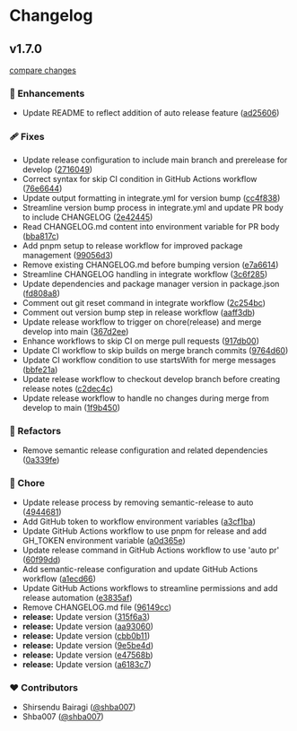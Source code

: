 # Changelog

## v1.7.0

[compare changes](https://github.com/shba007/nuxtemplate/compare/v1.5.0...v1.7.0)

### 🚀 Enhancements

- Update README to reflect addition of auto release feature ([ad25606](https://github.com/shba007/nuxtemplate/commit/ad25606))

### 🩹 Fixes

- Update release configuration to include main branch and prerelease for develop ([2716049](https://github.com/shba007/nuxtemplate/commit/2716049))
- Correct syntax for skip CI condition in GitHub Actions workflow ([76e6644](https://github.com/shba007/nuxtemplate/commit/76e6644))
- Update output formatting in integrate.yml for version bump ([cc4f838](https://github.com/shba007/nuxtemplate/commit/cc4f838))
- Streamline version bump process in integrate.yml and update PR body to include CHANGELOG ([2e42445](https://github.com/shba007/nuxtemplate/commit/2e42445))
- Read CHANGELOG.md content into environment variable for PR body ([bba817c](https://github.com/shba007/nuxtemplate/commit/bba817c))
- Add pnpm setup to release workflow for improved package management ([99056d3](https://github.com/shba007/nuxtemplate/commit/99056d3))
- Remove existing CHANGELOG.md before bumping version ([e7a6614](https://github.com/shba007/nuxtemplate/commit/e7a6614))
- Streamline CHANGELOG handling in integrate workflow ([3c6f285](https://github.com/shba007/nuxtemplate/commit/3c6f285))
- Update dependencies and package manager version in package.json ([fd808a8](https://github.com/shba007/nuxtemplate/commit/fd808a8))
- Comment out git reset command in integrate workflow ([2c254bc](https://github.com/shba007/nuxtemplate/commit/2c254bc))
- Comment out version bump step in release workflow ([aaff3db](https://github.com/shba007/nuxtemplate/commit/aaff3db))
- Update release workflow to trigger on chore(release) and merge develop into main ([367d2ee](https://github.com/shba007/nuxtemplate/commit/367d2ee))
- Enhance workflows to skip CI on merge pull requests ([917db00](https://github.com/shba007/nuxtemplate/commit/917db00))
- Update CI workflow to skip builds on merge branch commits ([9764d60](https://github.com/shba007/nuxtemplate/commit/9764d60))
- Update CI workflow condition to use startsWith for merge messages ([bbfe21a](https://github.com/shba007/nuxtemplate/commit/bbfe21a))
- Update release workflow to checkout develop branch before creating release notes ([c2dec4c](https://github.com/shba007/nuxtemplate/commit/c2dec4c))
- Update release workflow to handle no changes during merge from develop to main ([1f9b450](https://github.com/shba007/nuxtemplate/commit/1f9b450))

### 💅 Refactors

- Remove semantic release configuration and related dependencies ([0a339fe](https://github.com/shba007/nuxtemplate/commit/0a339fe))

### 🏡 Chore

- Update release process by removing semantic-release to auto ([4944681](https://github.com/shba007/nuxtemplate/commit/4944681))
- Add GitHub token to workflow environment variables ([a3cf1ba](https://github.com/shba007/nuxtemplate/commit/a3cf1ba))
- Update GitHub Actions workflow to use pnpm for release and add GH_TOKEN environment variable ([a0d365e](https://github.com/shba007/nuxtemplate/commit/a0d365e))
- Update release command in GitHub Actions workflow to use 'auto pr' ([60f99dd](https://github.com/shba007/nuxtemplate/commit/60f99dd))
- Add semantic-release configuration and update GitHub Actions workflow ([a1ecd66](https://github.com/shba007/nuxtemplate/commit/a1ecd66))
- Update GitHub Actions workflows to streamline permissions and add release automation ([e3835af](https://github.com/shba007/nuxtemplate/commit/e3835af))
- Remove CHANGELOG.md file ([96149cc](https://github.com/shba007/nuxtemplate/commit/96149cc))
- **release:** Update version ([315f6a3](https://github.com/shba007/nuxtemplate/commit/315f6a3))
- **release:** Update version ([aa93060](https://github.com/shba007/nuxtemplate/commit/aa93060))
- **release:** Update version ([cbb0b11](https://github.com/shba007/nuxtemplate/commit/cbb0b11))
- **release:** Update version ([9e5be4d](https://github.com/shba007/nuxtemplate/commit/9e5be4d))
- **release:** Update version ([e47568b](https://github.com/shba007/nuxtemplate/commit/e47568b))
- **release:** Update version ([a6183c7](https://github.com/shba007/nuxtemplate/commit/a6183c7))

### ❤️ Contributors

- Shirsendu Bairagi ([@shba007](https://github.com/shba007))
- Shba007 ([@shba007](https://github.com/shba007))
